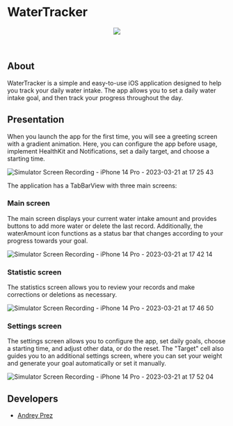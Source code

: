 # WaterTracker
<p align="center">
      <img src="https://user-images.githubusercontent.com/96233924/226838609-3596da3b-e44f-4d58-9ba6-876eccb29a40.png">
</p>

<p align="center">
   <img src="https://img.shields.io/badge/UI-UIKit%2C%20Storyboard%2C%20AutoLayout-red" alt="">
   <img src="https://img.shields.io/badge/Navigation-Segue-yellow" alt="">
   <img src="https://img.shields.io/badge/Architecture-MVC-success" alt="">
   <img src="https://img.shields.io/badge/Data-UserDefaults-informational" alt="">
   <img src="https://img.shields.io/badge/Tools-Git%2C%20GitHub%2C%20Swift%2C%20Xcode-important" alt="">
   <img src="https://img.shields.io/badge/-UserNotifications-9cf" alt="">
   <img src="https://img.shields.io/badge/-HealthKit-blueviolet" alt="">
</p>

## About

WaterTracker is a simple and easy-to-use iOS application designed to help you track your daily water intake. The app allows you to set a daily water intake goal, and then track your progress throughout the day.

## Presentation
When you launch the app for the first time, you will see a greeting screen with a gradient animation. Here, you can configure the app before usage, implement HealthKit and Notifications, set a daily target, and choose a starting time.


![Simulator Screen Recording - iPhone 14 Pro - 2023-03-21 at 17 25 43](https://user-images.githubusercontent.com/96233924/226565338-120f49ee-08f9-465f-a3b5-9120e5416658.gif)


The application has a TabBarView with three main screens:

### Main screen
The main screen displays your current water intake amount and provides buttons to add more water or delete the last record. Additionally, the waterAmount icon functions as a status bar that changes according to your progress towards your goal.

![Simulator Screen Recording - iPhone 14 Pro - 2023-03-21 at 17 42 14](https://user-images.githubusercontent.com/96233924/226568732-884a1df8-7f1e-4976-ac14-b5fceb786389.gif)


### Statistic screen
The statistics screen allows you to review your records and make corrections or deletions as necessary.

![Simulator Screen Recording - iPhone 14 Pro - 2023-03-21 at 17 46 50](https://user-images.githubusercontent.com/96233924/226570023-d5b3cb9d-0061-4d09-9e37-8a4aa5b98b8f.gif)


### Settings screen
The settings screen allows you to configure the app, set daily goals, choose a starting time, and adjust other data, or do the reset. The "Target" cell also guides you to an additional settings screen, where you can set your weight and generate your goal automatically or set it manually.

![Simulator Screen Recording - iPhone 14 Pro - 2023-03-21 at 17 52 04](https://user-images.githubusercontent.com/96233924/226571307-74daaf45-2145-4c04-a166-7646b1e29d7f.gif)

## Developers

- [Andrey Prez](https://github.com/PrezAndrey)

